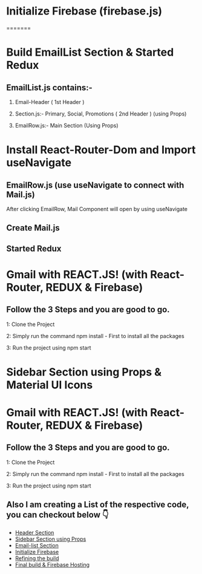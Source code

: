 # Initialize Firebase (firebase.js)
=======
# Build EmailList Section & Started Redux

## EmailList.js contains:-
1. Email-Header ( 1st Header )

2. Section.js:- Primary, Social, Promotions ( 2nd Header )  (using Props)

3. EmailRow.js:- Main Section (Using Props)

# Install React-Router-Dom and Import useNavigate

## EmailRow.js (use useNavigate to connect with Mail.js)
After clicking EmailRow, Mail Component will open by using useNavigate

## Create Mail.js
## Started Redux

# Gmail with REACT.JS! (with React-Router, REDUX & Firebase)

## Follow the 3 Steps and you are good to go.

1: Clone the Project

2: Simply run the command npm install - First to install all the packages

3: Run the project using npm start


# Sidebar Section using Props & Material UI Icons

# Gmail with REACT.JS! (with React-Router, REDUX & Firebase)

## Follow the 3 Steps and you are good to go.

1: Clone the Project

2: Simply run the command npm install - First to install all the packages

3: Run the project using npm start

## Also I am creating a List of the respective code, you can checkout below 👇
<ul>
  <li><a href="https://github.com/rohitverma0234/https://github.com/rohitverma0234/Gmail-clone">Header Section</a></li>
  <li><a href="https://github.com/rohitverma0234/Gmail-clone/tree/Gmail-Sidebar">Sidebar Section using Props</a></li>
  <li><a href="https://github.com/rohitverma0234/Gmail-clone/tree/EmailList">Email-list Section</a></li>

  <li><a href="https://github.com/rohitverma0234/Gmail-clone/tree/Firebase">Initialize Firebase<a/></li>
  <li><a href="https://github.com/rohitverma0234/Gmail-clone/tree/Refining-the-Build">Refining the build<a/></li>
  <li><a href="https://github.com/rohitverma0234/Gmail-clone/tree/Final-Build">Final build & Firebase Hosting<a/></li>
</ul>